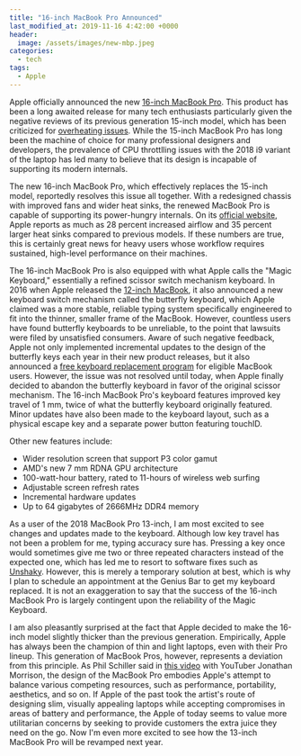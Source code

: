 ```yaml
---
title: "16-inch MacBook Pro Announced"
last_modified_at: 2019-11-16 4:42:00 +0000
header:
  image: /assets/images/new-mbp.jpeg
categories:
  - tech
tags:
  - Apple
---
```


Apple officially announced the new [16-inch MacBook Pro]. This product has been a long awaited release for many tech enthusiasts particularly given the  negative reviews of its previous generation 15-inch model, which has been criticized for [overheating issues]. While the 15-inch MacBook Pro has long been the machine of choice for many professional designers and developers, the prevalence of CPU throttlling issues with the 2018 i9 variant of the laptop has led many to believe that its design is incapable of supporting its modern internals. 

The new 16-inch MacBook Pro, which effectively replaces the 15-inch model, reportedly resolves this issue all together. With a redesigned chassis with improved fans and wider heat sinks, the renewed MacBook Pro is capable of supporting its power-hungry internals. On its [official website], Apple reports as much as 28 percent increased airflow and 35 percent larger heat sinks compared to previous models. If these numbers are true, this is certainly great news for heavy users whose workflow requires sustained, high-level performance on their machines. 

The 16-inch MacBook Pro is also equipped with what Apple calls the "Magic Keyboard," essentially a refined scissor switch mechanism keyboard. In 2016 when Apple released the [12-inch MacBook], it also announced a new keyboard switch mechanism called the butterfly keyboard, which Apple claimed was a more stable, reliable typing system specifically engineered to fit into the thinner, smaller frame of the MacBook. However, countless users have found butterfly keyboards to be unreliable, to the point that lawsuits were filed by unsatisfied consumers. Aware of such negative feedback, Apple not only implemented incremental updates to the design of the butterfly keys each year in their new product releases, but it also announced a [free keyboard replacement program] for eligible MacBook users. However, the issue was not resolved until today, when Apple finally decided to abandon the butterfly keyboard in favor of the original scissor mechanism. The 16-inch MacBook Pro's keyboard features improved key travel of 1 mm, twice of what the butterfly keyboard originally featured. Minor updates have also been made to the keyboard layout, such as a physical escape key and a separate power button featuring touchID. 

Other new features include:
* Wider resolution screen that support P3 color gamut
* AMD's new 7 mm RDNA GPU architecture
* 100-watt-hour battery, rated to 11-hours of wireless web surfing
* Adjustable screen refresh rates
* Incremental hardware updates 
* Up to 64 gigabytes of 2666MHz DDR4 memory

As a user of the 2018 MacBook Pro 13-inch, I am most excited to see changes and updates made to the keyboard. Although low key travel has not been a problem for me, typing accuracy sure has. Pressing a key once would sometimes give me two or three repeated characters instead of the expected one, which has led me to resort to software fixes such as [Unshaky]. However, this is merely a temporary solution at best, which is why I plan to schedule an appointment at the Genius Bar to get my keyboard replaced. It is not an exaggeration to say that the success of the 16-inch MacBook Pro is largely contingent upon the reliability of the Magic Keyboard. 

I am also pleasantly surprised at the fact that Apple decided to make the 16-inch model slightly thicker than the previous generation. Empirically, Apple has always been the champion of thin and light laptops, even with their Pro lineup. This generation of MacBook Pros, however, represents a deviation from this principle. As Phil Schiller said in [this video] with YouTuber Jonathan Morrison, the design of the MacBook Pro embodies Apple's attempt to balance various competing resources, such as performance, portability, aesthetics, and so on. If Apple of the past took the artist's route of designing slim, visually appealing laptops while accepting compromises in areas of battery and performance, the Apple of today seems to value more utilitarian concerns by seeking to provide customers the extra juice they need on the go. Now I'm even more excited to see how the 13-inch MacBook Pro will be revamped next year.  


[Unshaky]: https://github.com/aahung/Unshaky

[16-inch MacBook Pro]: https://www.apple.com/macbook-pro-16/

[official website]: https://www.apple.com/macbook-pro-16/

[overheating issues]: https://www.youtube.com/watch?v=Dx8J125s4cg

[this video]: https://www.youtube.com/watch?v=KjfxcL1S8Dc&t=833s

[12-inch MacBook]: https://9to5mac.com/2016/04/19/apple-releases-new-12-inch-retina-macbook-line-new-processors-rose-gold-better-battery-life/

[free keyboard replacement program]: https://support.apple.com/keyboard-service-program-for-mac-notebooks


